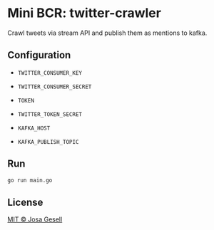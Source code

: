 # Mini BCR: twitter-crawler

Crawl tweets via stream API and publish them as mentions to kafka.

## Configuration

- `TWITTER_CONSUMER_KEY`
- `TWITTER_CONSUMER_SECRET`
- `TOKEN`
- `TWITTER_TOKEN_SECRET`

- `KAFKA_HOST`
- `KAFKA_PUBLISH_TOPIC`

## Run

```sh
go run main.go
```

## License

[MIT © Josa Gesell](../LICENSE)

